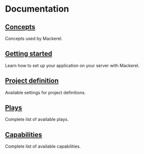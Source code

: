 # Documentation

## [Concepts](Concepts/Index.md)

Concepts used by Mackerel.

## [Getting started](GettingStarted/Index.md)

Learn how to set up your application on your server with Mackerel.

## [Project definition](Configuration/Project.md)

Available settings for project definitions.

## [Plays](Features/Plays.md)

Complete list of available plays.

## [Capabilities](Features/Capabilities.md)

Complete list of available capabilities.